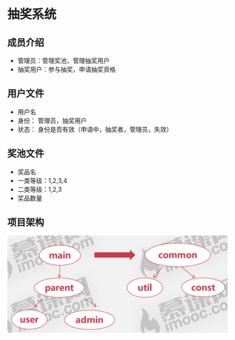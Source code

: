 <!--
 * @Description: 
 * @Author: neozhang
 * @Date: 2022-04-06 21:41:19
 * @LastEditors: neozhang
 * @LastEditTime: 2022-04-06 21:44:47
-->
# 抽奖系统  

## 成员介绍  

- 管理员：管理奖池，管理抽奖用户  
- 抽奖用户：参与抽奖，申请抽奖资格  

## 用户文件  

- 用户名  
- 身份： 管理员，抽奖用户  
- 状态： 身份是否有效（申请中，抽奖者，管理员，失效）

## 奖池文件  

- 奖品名  
- 一类等级：1,2,3,4  
- 二类等级：1,2,3  
- 奖品数量  

## 项目架构  

![](../../res/抽奖系统项目架构.png)  